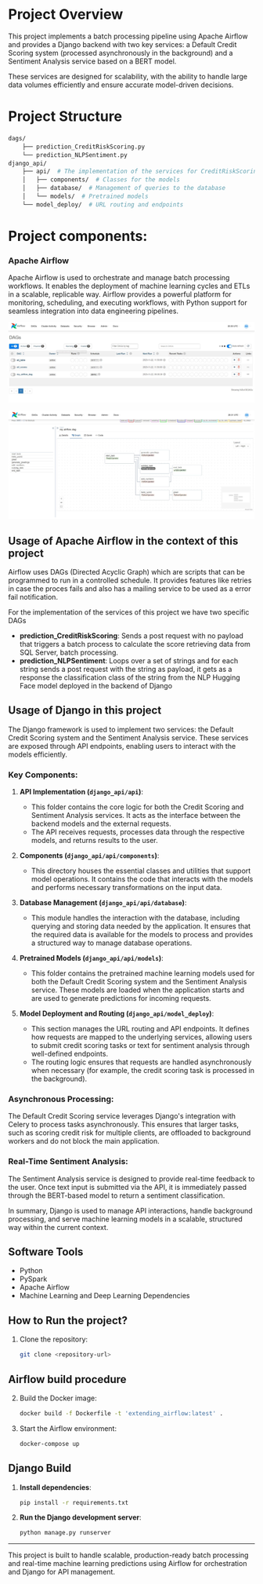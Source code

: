 # Project Overview

This project implements a batch processing pipeline using Apache Airflow and provides a Django backend with two key services: a Default Credit Scoring system (processed asynchronously in the background) and a Sentiment Analysis service based on a BERT model. 

These services are designed for scalability, with the ability to handle large data volumes efficiently and ensure accurate model-driven decisions.

# Project Structure
```bash
dags/
    ├── prediction_CreditRiskScoring.py
    └── prediction_NLPSentiment.py
django_api/
    ├── api/  # The implementation of the services for CreditRiskScoring and NLPSentiment
    │   ├── components/  # Classes for the models
    │   ├── database/  # Management of queries to the database
    │   └── models/  # Pretrained models
    └── model_deploy/  # URL routing and endpoints
```

# Project components:

### Apache Airflow

Apache Airflow is used to orchestrate and manage batch processing workflows. It enables the deployment of machine learning cycles and ETLs in a scalable, replicable way. Airflow provides a powerful platform for monitoring, scheduling, and executing workflows, with Python support for seamless integration into data engineering pipelines.

![Dashboard_Overview](Dashboard.JPG)

![Dag_Overview](DAG.JPG)

## Usage of Apache Airflow in the context of this project
Airflow uses DAGs (Directed Acyclic Graph) which are scripts that can be programmed to run in a controlled schedule. It provides features like retries in case the proces fails and also has a mailing service to be used as a error fail notification.  

For the implementation of the services of this project we have two specific DAGs

- **prediction_CreditRiskScoring**: Sends a post request with no payload that triggers a batch process to calculate the score retrieving data from SQL Server, batch processing.
- **prediction_NLPSentiment**: Loops over a set of strings and for each string sends a post request with the string as payload, it gets as a response the classification class of the string from the NLP Hugging Face model deployed in the backend of Django

## Usage of Django in this project

The Django framework is used to implement two services: the Default Credit Scoring system and the Sentiment Analysis service. These services are exposed through API endpoints, enabling users to interact with the models efficiently.

### Key Components:

1. **API Implementation (`django_api/api`)**:
    - This folder contains the core logic for both the Credit Scoring and Sentiment Analysis services. It acts as the interface between the backend models and the external requests.
    - The API receives requests, processes data through the respective models, and returns results to the user.

2. **Components (`django_api/api/components`)**:
    - This directory houses the essential classes and utilities that support model operations. It contains the code that interacts with the models and performs necessary transformations on the input data.

3. **Database Management (`django_api/api/database`)**:
    - This module handles the interaction with the database, including querying and storing data needed by the application. It ensures that the required data is available for the models to process and provides a structured way to manage database operations.

4. **Pretrained Models (`django_api/api/models`)**:
    - This folder contains the pretrained machine learning models used for both the Default Credit Scoring system and the Sentiment Analysis service. These models are loaded when the application starts and are used to generate predictions for incoming requests.

5. **Model Deployment and Routing (`django_api/model_deploy`)**:
    - This section manages the URL routing and API endpoints. It defines how requests are mapped to the underlying services, allowing users to submit credit scoring tasks or text for sentiment analysis through well-defined endpoints.
    - The routing logic ensures that requests are handled asynchronously when necessary (for example, the credit scoring task is processed in the background).

### Asynchronous Processing:

The Default Credit Scoring service leverages Django's integration with Celery to process tasks asynchronously. This ensures that larger tasks, such as scoring credit risk for multiple clients, are offloaded to background workers and do not block the main application.

### Real-Time Sentiment Analysis:

The Sentiment Analysis service is designed to provide real-time feedback to the user. Once text input is submitted via the API, it is immediately passed through the BERT-based model to return a sentiment classification.

In summary, Django is used to manage API interactions, handle background processing, and serve machine learning models in a scalable, structured way within the current context.


## Software Tools

- Python
- PySpark
- Apache Airflow
- Machine Learning and Deep Learning Dependencies

## How to Run the project?

1. Clone the repository:
    ```bash
    git clone <repository-url>
    ```

## Airflow build procedure

2. Build the Docker image:
    ```bash
    docker build -f Dockerfile -t 'extending_airflow:latest' .
    ```

3. Start the Airflow environment:
    ```bash
    docker-compose up
    ```

## Django Build

1. **Install dependencies**:
    ```bash
    pip install -r requirements.txt
    ```

2. **Run the Django development server**:
    ```bash
    python manage.py runserver
    ```
---

This project is built to handle scalable, production-ready batch processing and real-time machine learning predictions using Airflow for orchestration and Django for API management.
